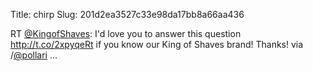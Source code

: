 Title: chirp
Slug: 201d2ea3527c33e98da17bb8a66aa436

RT <a href="http://twitter.com/KingofShaves">@KingofShaves</a>: I'd love you to answer this question <a href="http://t.co/2xpyqeRt">http://t.co/2xpyqeRt</a> if you know our King of Shaves brand!  Thanks! via /<a href="http://twitter.com/pollari">@pollari</a> ...
